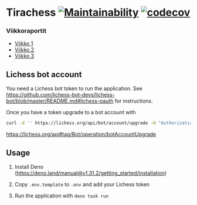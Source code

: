 # Tirachess [![Maintainability](https://api.codeclimate.com/v1/badges/c9c944ac9abf94eddf74/maintainability)](https://codeclimate.com/github/Keskimaki/tiralabra/maintainability) [![codecov](https://codecov.io/gh/Keskimaki/tiralabra/branch/main/graph/badge.svg?token=Y2NNQ3KPS0)](https://codecov.io/gh/Keskimaki/tiralabra)

### Viikkoraportit

- [Viikko 1](./documentation/viikkoraportti/viikko1.md)
- [Viikko 2](./documentation/viikkoraportti/viikko2.md)
- [Viikko 3](./documentation/viikkoraportti/viikko3.md)

## Lichess bot account

You need a Lichess bot token to run the application. See
https://github.com/lichess-bot-devs/lichess-bot/blob/master/README.md#lichess-oauth
for instructions.

Once you have a token upgrade to a bot account with

```bash
curl -d '' https://lichess.org/api/bot/account/upgrade -H "Authorization: Bearer <yourTokenHere>"
```

https://lichess.org/api#tag/Bot/operation/botAccountUpgrade

## Usage

1. Install Deno (https://deno.land/manual@v1.31.2/getting_started/installation)

2. Copy `.env.template` to `.env` and add your Lichess token

3. Run the application with `deno task run`
